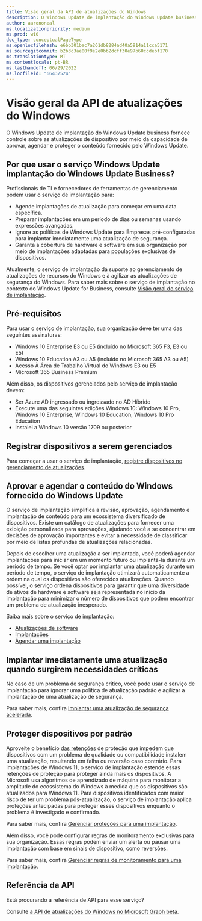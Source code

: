 ```yaml
---
title: Visão geral da API de atualizações do Windows
description: O Windows Update de implantação do Windows Update business dá controle à sua organização sobre as atualizações oferecidas aos seus dispositivos.
author: aarononeal
ms.localizationpriority: medium
ms.prod: w10
doc_type: conceptualPageType
ms.openlocfilehash: e6bb301bac7a261db8284ad40a5914a11cca5171
ms.sourcegitcommit: b2b3c3ae00f9e2e0bb2dcff30e97b60ccdebf170
ms.translationtype: MT
ms.contentlocale: pt-BR
ms.lasthandoff: 06/29/2022
ms.locfileid: "66437524"
---
```

# <a name="windows-updates-api-overview"></a>Visão geral da API de atualizações do Windows

O Windows Update de implantação do Windows Update business fornece controle sobre as atualizações de dispositivo por meio da capacidade de aprovar, agendar e proteger o conteúdo fornecido pelo Windows Update.

## <a name="why-use-the-windows-update-for-business-deployment-service"></a>Por que usar o serviço Windows Update implantação do Windows Update Business?

Profissionais de TI e fornecedores de ferramentas de gerenciamento podem usar o serviço de implantação para:
* Agende implantações de atualização para começar em uma data específica.
* Preparar implantações em um período de dias ou semanas usando expressões avançadas.
* Ignore as políticas de Windows Update para Empresas pré-configuradas para implantar imediatamente uma atualização de segurança.
* Garanta a cobertura de hardware e software em sua organização por meio de implantações adaptadas para populações exclusivas de dispositivos.

Atualmente, o serviço de implantação dá suporte ao gerenciamento de atualizações de recursos do Windows e à agilizar as atualizações de segurança do Windows. Para saber mais sobre o serviço de implantação no contexto do Windows Update for Business, consulte [Visão geral do serviço de implantação](/windows/deployment/update/deployment-service-overview).

## <a name="prerequisites"></a>Pré-requisitos

Para usar o serviço de implantação, sua organização deve ter uma das seguintes assinaturas:
* Windows 10 Enterprise E3 ou E5 (incluído no Microsoft 365 F3, E3 ou E5)
* Windows 10 Education A3 ou A5 (incluído no Microsoft 365 A3 ou A5)
* Acesso À Área de Trabalho Virtual do Windows E3 ou E5
* Microsoft 365 Business Premium

Além disso, os dispositivos gerenciados pelo serviço de implantação devem:
* Ser Azure AD ingressado ou ingressado no AD Híbrido
* Execute uma das seguintes edições Windows 10: Windows 10 Pro, Windows 10 Enterprise, Windows 10 Education, Windows 10 Pro Education
* Instalei a Windows 10 versão 1709 ou posterior

## <a name="enroll-devices-to-be-managed"></a>Registrar dispositivos a serem gerenciados

Para começar a usar o serviço de implantação, [registre dispositivos no gerenciamento de atualizações](windowsupdates-enroll.md).

## <a name="approve-and-schedule-windows-content-delivered-from-windows-update"></a>Aprovar e agendar o conteúdo do Windows fornecido do Windows Update

O serviço de implantação simplifica a revisão, aprovação, agendamento e implantação de conteúdo para um ecossistema diversificado de dispositivos. Existe um catálogo de atualizações para fornecer uma exibição personalizada para aprovações, ajudando você a se concentrar em decisões de aprovação importantes e evitar a necessidade de classificar por meio de listas profundas de atualizações relacionadas.

Depois de escolher uma atualização a ser implantada, você poderá agendar implantações para iniciar em um momento futuro ou implantá-la durante um período de tempo. Se você optar por implantar uma atualização durante um período de tempo, o serviço de implantação otimizará automaticamente a ordem na qual os dispositivos são oferecidos atualizações. Quando possível, o serviço ordena dispositivos para garantir que uma diversidade de ativos de hardware e software seja representada no início da implantação para minimizar o número de dispositivos que podem encontrar um problema de atualização inesperado. 

Saiba mais sobre o serviço de implantação:
* [Atualizações de software](windowsupdates-software-updates.md)
* [Implantações](windowsupdates-deployments.md)
* [Agendar uma implantação](windowsupdates-schedule-deployment.md)

## <a name="immediately-deploy-an-update-when-critical-needs-arise"></a>Implantar imediatamente uma atualização quando surgirem necessidades críticas

No caso de um problema de segurança crítico, você pode usar o serviço de implantação para ignorar uma política de atualização padrão e agilizar a implantação de uma atualização de segurança.

Para saber mais, confira [Implantar uma atualização de segurança acelerada](windowsupdates-deploy-expedited-update.md).

## <a name="protect-devices-by-default"></a>Proteger dispositivos por padrão

Aproveite o benefício [das retenções](/windows/deployment/update/safeguard-holds) de proteção que impedem que dispositivos com um problema de qualidade ou compatibilidade instalem uma atualização, resultando em falha ou reversão caso contrário. Para implantações de Windows 11, o serviço de implantação estende essas retenções de proteção para proteger ainda mais os dispositivos. A Microsoft usa algoritmos de aprendizado de máquina para monitorar a amplitude do ecossistema do Windows à medida que os dispositivos são atualizados para Windows 11. Para dispositivos identificados com maior risco de ter um problema pós-atualização, o serviço de implantação aplica proteções antecipadas para proteger esses dispositivos enquanto o problema é investigado e confirmado.

Para saber mais, confira [Gerenciar proteções para uma implantação](windowsupdates-manage-safeguards.md).

Além disso, você pode configurar regras de monitoramento exclusivas para sua organização. Essas regras podem enviar um alerta ou pausar uma implantação com base em sinais de dispositivo, como reversões.

Para saber mais, confira [Gerenciar regras de monitoramento para uma implantação](windowsupdates-manage-monitoring-rules.md).

## <a name="api-reference"></a>Referência da API

Está procurando a referência de API para esse serviço?

Consulte [a API de atualizações do Windows no Microsoft Graph beta](/graph/api/resources/windowsupdates-updates?view=graph-rest-beta&preserve-view=true).
